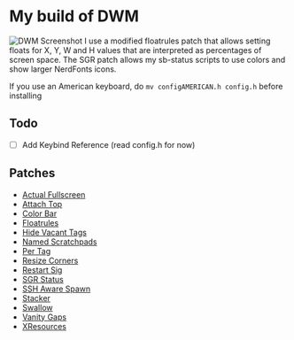 # My build of DWM
![DWM Screenshot](https://git.snaile.de/luca/DWM/raw/branch/main/screenshot.png)
I use a modified floatrules patch that allows setting floats for X, Y, W and H values that are interpreted as percentages of screen space.
The SGR patch allows my sb-status scripts to use colors and show larger NerdFonts icons.

If you use an American keyboard, do `mv configAMERICAN.h config.h` before installing

## Todo
- [ ] Add Keybind Reference (read config.h for now)

## Patches
- [Actual Fullscreen](https://dwm.suckless.org/patches/actualfullscreen/dwm-actualfullscreen-20211013-cb3f58a.diff)
- [Attach Top](https://dwm.suckless.org/patches/attachtop/)
- [Color Bar](https://dwm.suckless.org/patches/colorbar/)
- [Floatrules](https://dwm.suckless.org/patches/floatrules/)
- [Hide Vacant Tags](https://dwm.suckless.org/patches/hide_vacant_tags/)
- [Named Scratchpads](https://dwm.suckless.org/patches/namedscratchpads/)
- [Per Tag](https://dwm.suckless.org/patches/pertag/)
- [Resize Corners](https://dwm.suckless.org/patches/resizecorners/)
- [Restart Sig](https://dwm.suckless.org/patches/restartsig/)
- [SGR Status](https://dwm.suckless.org/patches/sgrstatus/)
- [SSH Aware Spawn](https://dwm.suckless.org/patches/sshawarespawn/)
- [Stacker](https://dwm.suckless.org/patches/stacker/)
- [Swallow](https://dwm.suckless.org/patches/swallow/)
- [Vanity Gaps](https://dwm.suckless.org/patches/vanitygaps/)
- [XResources](https://dwm.suckless.org/patches/xresources/)
